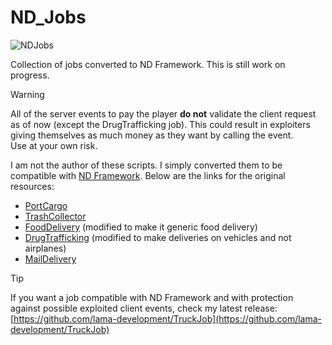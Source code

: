 # ND_Jobs
![NDJobs](https://user-images.githubusercontent.com/79053058/196249682-5a585dc0-a91a-4f3d-98b1-334e09ddf270.png)

Collection of jobs converted to ND Framework.
This is still work on progress.

> [!WARNING]
> All of the server events to pay the player **do not** validate the client request as of now (except the DrugTrafficking job). 
> This could result in exploiters giving themselves as much money as they want by calling the event.  
> Use at your own risk.

I am not the author of these scripts. I simply converted them to be compatible with [ND Framework](https://github.com/Andyyy7666/ND_Framework). Below are the links for the original resources:  
- [PortCargo](https://forum.cfx.re/t/release-esx-standalone-order-preparation-delivery-job/1922803)
- [TrashCollector](https://forum.cfx.re/t/standalone-release-trashmaster-job/4049981)
- [FoodDelivery](https://forum.cfx.re/t/release-delivery-jobs-no-need-for-job-system/221649) (modified to make it generic food delivery)
- [DrugTrafficking](https://forum.cfx.re/t/air-trafficking-drugs-job-trashmaster-job-redeaux-standalone/4072328) (modified to make deliveries on vehicles and not airplanes)
- [MailDelivery](https://forum.cfx.re/t/maildelivery-v1-0-2-standalone-mail-delivery-job-for-paleto-bay-grapeseed-and-sandy-shores-extra-esx-addon/168076)

> [!TIP]
> If you want a job compatible with ND Framework and with protection against possible exploited client events, check my latest release:
> [https://github.com/lama-development/TruckJob](https://github.com/lama-development/TruckJob)
